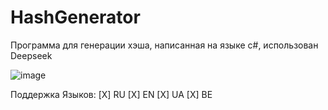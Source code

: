 # HashGenerator
Программа для генерации хэша, написанная на языке c#, использован Deepseek

![image](https://github.com/user-attachments/assets/ca9824eb-4288-4c88-a552-1a75d8ba4c1a)

Поддержка Языков:
[X] RU
[X] EN
[X] UA
[X] BE
